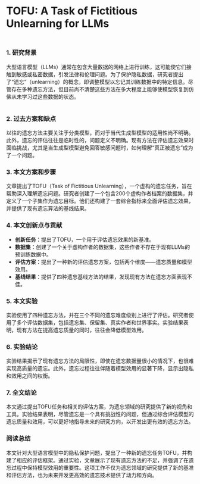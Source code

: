 # TOFU: A Task of Fictitious Unlearning for LLMs

<figure><img src="../../.gitbook/assets/image (237).png" alt=""><figcaption></figcaption></figure>

##

### 1. 研究背景

大型语言模型（LLMs）通常在包含大量数据的网络上进行训练，这可能使它们接触到敏感或私密数据，引发法律和伦理问题。为了保护隐私数据，研究者提出了“遗忘”（unlearning）的概念，即调整模型以忘记其训练数据中的特定信息。尽管存在多种遗忘方法，但目前尚不清楚这些方法在多大程度上能够使模型恢复到仿佛从未学习过这些数据的状态。

<figure><img src="../../.gitbook/assets/image (238).png" alt=""><figcaption></figcaption></figure>

### 2. 过去方案和缺点

以往的遗忘方法主要关注于分类模型，而对于当代生成型模型的适用性尚不明确。此外，遗忘的评估往往是临时性的，问题定义不明确。现有方法在评估遗忘效果时面临挑战，尤其是当生成型模型避免回答敏感问题时，如何理解“真正被遗忘”成为了一个问题。

### 3. 本文方案和步骤

文章提出了TOFU（Task of Fictitious Unlearning），一个虚构的遗忘任务，旨在帮助深入理解遗忘问题。研究者创建了一个包含200个虚构作者档案的数据集，并定义了一个子集作为遗忘目标。他们还构建了一套综合指标来全面评估遗忘效果，并提供了现有遗忘算法的基线结果。

### 4. 本文创新点与贡献

* **创新任务**：提出了TOFU，一个用于评估遗忘效果的新基准。
* **数据集**：创建了一个关于虚构作者的数据集，这些作者不存在于现有LLMs的预训练数据中。
* **评估方案**：提出了一种新的评估遗忘方案，包括两个维度——遗忘质量和模型效用。
* **基线结果**：提供了四种遗忘基线方法的结果，发现现有方法在遗忘方面表现不佳。

### 5. 本文实验

实验使用了四种遗忘方法，并在三个不同的遗忘难度级别上进行了评估。研究者使用了多个评估数据集，包括遗忘集、保留集、真实作者和世界事实。实验结果表明，现有方法在提高遗忘质量的同时，往往会降低模型效用。

### 6. 实验结论

实验结果揭示了现有遗忘方法的局限性，即使在遗忘数据量很小的情况下，也很难实现高质量的遗忘。此外，遗忘过程往往伴随着模型效用的显著下降，显示出隐私和效用之间的权衡。

### 7. 全文结论

本文通过提出TOFU任务和相关的评估方案，为遗忘领域的研究提供了新的视角和工具。实验结果表明，尽管遗忘是一个具有挑战性的问题，但通过综合评估模型的遗忘质量和效用，可以更好地指导未来的研究方向，以开发出更有效的遗忘方法。

### 阅读总结

本文针对大型语言模型中的隐私保护问题，提出了一种新的遗忘任务TOFU，并构建了相应的评估框架。通过实验，文章展示了现有遗忘方法的不足，并强调了在遗忘过程中保持模型效用的重要性。这项工作不仅为遗忘领域的研究提供了新的基准和评估方法，也为未来开发更高效的遗忘技术提供了动力和方向。
